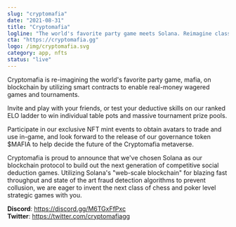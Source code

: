 ```yaml
---
slug: "cryptomafia"
date: "2021-08-31"
title: "Cryptomafia"
logline: "The world's favorite party game meets Solana. Reimagine classic mafia with real stakes games and exclusive NFT minting events."
cta: "https://cryptomafia.gg"
logo: /img/cryptomafia.svg
category: app, nfts
status: "live"
---
```


Cryptomafia is re-imagining the world's favorite party game, mafia, on blockchain by utilizing smart contracts to enable real-money wagered games and tournaments.

Invite and play with your friends, or test your deductive skills on our ranked ELO ladder to win individual table pots and massive tournament prize pools.

Participate in our exclusive NFT mint events to obtain avatars to trade and use in-game, and look forward to the release of our governance token $MAFIA to help decide the future of the Cryptomafia metaverse.

Cryptomafia is proud to announce that we've chosen Solana as our blockchain protocol to build out the next generation of competitive social deduction games. Utilizing Solana's "web-scale blockchain" for blazing fast throughput and state of the art fraud detection algorithms to prevent collusion, we are eager to invent the next class of chess and poker level strategic games with you.

<b>Discord</b>: https://discord.gg/M6TGxFfPxc </br>
<b>Twitter</b>: https://twitter.com/cryptomafiagg </br>
